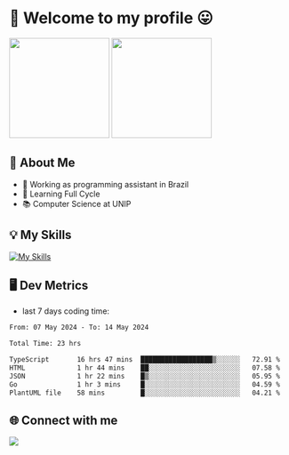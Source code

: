 # 🎉 Welcome to my profile 😛

<div>
  <img height="180em" src="https://github-readme-stats.vercel.app/api?username=VinicciusSantos&show_icons=true&icon_color=fff&include_all_commits=true&count_private=true&bg_color=30,000,000&title_color=fff&text_color=fff"/>
  <img height="180em" src="https://github-readme-stats.vercel.app/api/top-langs/?username=VinicciusSantos&langs_count=8&layout=compact&include_all_commits=true&count_private=true&bg_color=30,000,000&title_color=fff&text_color=fff"/>
</div>

## 📖 About Me
- 🔭 Working as programming assistant in Brazil
- 🌱 Learning Full Cycle
- 📚 Computer Science at UNIP

## 💡 My Skills

[![My Skills](https://skills.thijs.gg/icons?i=angular,react,styledcomponents,jest,html,css,sass,bootstrap,ts,js,go,nodejs,express,nestjs,git,c,py,postgres,mysql,sqlite,docker,graphql)](https://github.com/VinicciusSantos)

## 🖥️ Dev Metrics

- last 7 days coding time:

<!--START_SECTION:waka-->

```txt
From: 07 May 2024 - To: 14 May 2024

Total Time: 23 hrs

TypeScript       16 hrs 47 mins  ██████████████████▒░░░░░░   72.91 %
HTML             1 hr 44 mins    ██░░░░░░░░░░░░░░░░░░░░░░░   07.58 %
JSON             1 hr 22 mins    █▒░░░░░░░░░░░░░░░░░░░░░░░   05.95 %
Go               1 hr 3 mins     █░░░░░░░░░░░░░░░░░░░░░░░░   04.59 %
PlantUML file    58 mins         █░░░░░░░░░░░░░░░░░░░░░░░░   04.21 %
```

<!--END_SECTION:waka-->

## 🌐 Connect with me

<a href="https://www.linkedin.com/in/vinicius-guedes-b817aa223/"><img src="https://img.shields.io/badge/LinkedIn-0077B5?style=for-the-badge&logo=linkedin&logoColor=white"/></a>

